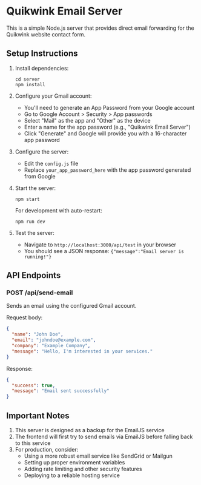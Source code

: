 # Quikwink Email Server

This is a simple Node.js server that provides direct email forwarding for the Quikwink website contact form.

## Setup Instructions

1. Install dependencies:
   ```
   cd server
   npm install
   ```

2. Configure your Gmail account:
   - You'll need to generate an App Password from your Google account
   - Go to Google Account > Security > App passwords
   - Select "Mail" as the app and "Other" as the device
   - Enter a name for the app password (e.g., "Quikwink Email Server")
   - Click "Generate" and Google will provide you with a 16-character app password

3. Configure the server:
   - Edit the `config.js` file
   - Replace `your_app_password_here` with the app password generated from Google

4. Start the server:
   ```
   npm start
   ```
   
   For development with auto-restart:
   ```
   npm run dev
   ```

5. Test the server:
   - Navigate to `http://localhost:3000/api/test` in your browser
   - You should see a JSON response: `{"message":"Email server is running!"}`

## API Endpoints

### POST /api/send-email
Sends an email using the configured Gmail account.

Request body:
```json
{
  "name": "John Doe",
  "email": "johndoe@example.com",
  "company": "Example Company",
  "message": "Hello, I'm interested in your services."
}
```

Response:
```json
{
  "success": true,
  "message": "Email sent successfully"
}
```

## Important Notes

1. This server is designed as a backup for the EmailJS service
2. The frontend will first try to send emails via EmailJS before falling back to this service
3. For production, consider:
   - Using a more robust email service like SendGrid or Mailgun
   - Setting up proper environment variables
   - Adding rate limiting and other security features
   - Deploying to a reliable hosting service 